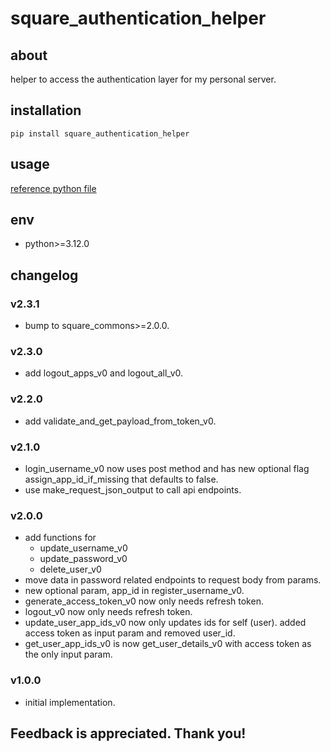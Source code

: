 # square_authentication_helper

## about

helper to access the authentication layer for my personal server.

## installation

```shell
pip install square_authentication_helper
```

## usage

[reference python file](./example.py)

## env

- python>=3.12.0

## changelog

### v2.3.1

- bump to square_commons>=2.0.0.

### v2.3.0

- add logout_apps_v0 and logout_all_v0.

### v2.2.0

- add validate_and_get_payload_from_token_v0.

### v2.1.0

- login_username_v0 now uses post method and has new optional flag assign_app_id_if_missing that defaults to false.
- use make_request_json_output to call api endpoints.

### v2.0.0

- add functions for
    - update_username_v0
    - update_password_v0
    - delete_user_v0
- move data in password related endpoints to request body from params.
- new optional param, app_id in register_username_v0.
- generate_access_token_v0 now only needs refresh token.
- logout_v0 now only needs refresh token.
- update_user_app_ids_v0 now only updates ids for self (user). added access token as input param and removed user_id.
- get_user_app_ids_v0 is now get_user_details_v0 with access token as the only input param.

### v1.0.0

- initial implementation.

## Feedback is appreciated. Thank you!
